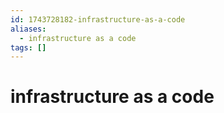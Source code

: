 ```yaml
---
id: 1743728182-infrastructure-as-a-code
aliases:
  - infrastructure as a code
tags: []
---
```


# infrastructure as a code

